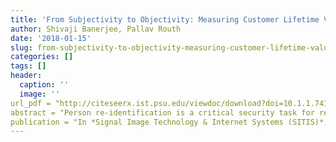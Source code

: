```yaml
---
title: 'From Subjectivity to Objectivity: Measuring Customer Lifetime Value Constructs'
author: Shivaji Banerjee, Pallav Routh
date: '2018-01-15'
slug: from-subjectivity-to-objectivity-measuring-customer-lifetime-value-constructs
categories: []
tags: []
header:
  caption: ''
  image: ''
url_pdf = "http://citeseerx.ist.psu.edu/viewdoc/download?doi=10.1.1.741.7971&rep=rep1&type=pdf"
abstract = "Person re-identification is a critical security task for recognizing a person across spatially disjoint sensors. Previous work can be computationally intensive and is mainly based on low-level cues extracted from RGB data and implemented on a PC for a fixed sensor network (such as traditional CCTV). We present a practical and efficient framework for mobile devices (such as smart phones and robots) where high-level semantic soft biometrics are extracted from RGB and depth data. By combining these cues, our approach attempts to provide robustness to noise, illumination, and minor variations in clothing. This mobile approach may be particularly useful for the identification of persons in areas ill-served by fixed sensors or for tasks where the sensor position and direction need to dynamically adapt to a target. Results on the BIWI dataset are preliminary but encouraging. Further evaluation and demonstration of the system will be available on our website."
publication = "In *Signal Image Technology & Internet Systems (SITIS)*, IEEE."
---
```


